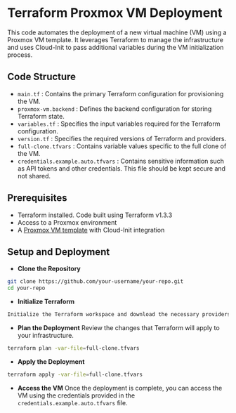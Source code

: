# Terraform Proxmox VM Deployment

This code automates the deployment of a new virtual machine (VM) using a Proxmox VM template. It leverages Terraform to manage the infrastructure and uses Cloud-Init to pass additional variables during the VM initialization process.

## Code Structure

- `main.tf` : Contains the primary Terraform configuration for provisioning the VM.
- `proxmox-vm.backend` : Defines the backend configuration for storing Terraform state.
- `variables.tf` : Specifies the input variables required for the Terraform configuration.
- `version.tf` : Specifies the required versions of Terraform and providers.
- `full-clone.tfvars` : Contains variable values specific to the full clone of the VM.
- `credentials.example.auto.tfvars` : Contains sensitive information such as API tokens and other credentials. This file should be kept secure and not shared.

## Prerequisites

- Terraform installed. Code built using Terraform v1.3.3
- Access to a Proxmox environment
- A [Proxmox VM template](https://github.com/ajcborges/codespark/tree/main/packer/proxmox) with Cloud-Init integration

## Setup and Deployment

- **Clone the Repository**

```bash
git clone https://github.com/your-username/your-repo.git
cd your-repo
```

- **Initialize Terraform**

```bash
Initialize the Terraform workspace and download the necessary providers.
```

- **Plan the Deployment**
Review the changes that Terraform will apply to your infrastructure.

```bash
terraform plan -var-file=full-clone.tfvars
```

- **Apply the Deployment**

```bash
terraform apply -var-file=full-clone.tfvars
```

- **Access the VM**
Once the deployment is complete, you can access the VM using the credentials provided in the `credentials.example.auto.tfvars` file.
